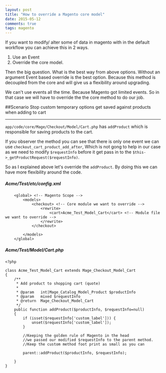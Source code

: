 ```yaml
---
layout: post
title: "How to override a Magento core model"
date: 2015-05-12
comments: true
tags: magento
---
```


If you want to modify/ alter some of data in magento with in the default workflow you can achieve this in 2 ways.

1. Use an Event
2. Override the core model.

Then the big question. What is the best way from above options. Without an argument Event based override is the best option. Because this method is decoupled from the core and will give us a flexibility around upgrading.

We can't use events all the time. Because Magento got limited events. So in that case   we will have to override the the core method to do our job.

##Scenario
Stop custom temporary options get saved against products when adding to cart
***

`app/code/core/Mage/Checkout/Model/Cart.php` has `addProduct` which is responsible for saving products to the cart. 

If you observer the method you can see that there is only one event we can use `checkout_cart_product_add_after`, Which is not gong to help in our case as we need to modify `$requestInfo` before it get pass in to the `$this->_getProductRequest($requestInfo)`. 

So as I explained above let's override the `addProduct`. By doing this we can have more flexibility around the code.

##### Acme/Test/etc/config.xml
```
    <global> <!-- Magento Scope -->
        <models> 
            <checkout> <!-- Core module we want to override -->
                <rewrite>
                    <cart>Acme_Test_Model_Cart</cart> <!-- Module file we want to override -->
                </rewrite>
            </checkout>

        </models>
    </global>
```

##### Acme/Test/Model/Cart.php
```
<?php

class Acme_Test_Model_Cart extends Mage_Checkout_Model_Cart
{
    /**
     * Add product to shopping cart (quote)
     *
     * @param   int|Mage_Catalog_Model_Product $productInfo
     * @param   mixed $requestInfo
     * @return  Mage_Checkout_Model_Cart
     */
    public function addProduct($productInfo, $requestInfo=null)
    {
        if (isset($requestInfo['custom_label'])) {
            unset($requestInfo['custom_label']);
        }
 
        //Keeping the golden rule of Magento in the head
        //we passed our modified $requestInfo to the parent method.
        //Keep the custom method foot print as small as you can

        parent::addProduct($productInfo, $requestInfo);

    }
}
```


